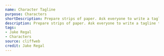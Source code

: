 ```yaml
---
name: Character Tagline
purpose: Characters
shortDescription: Prepare strips of paper. Ask everyone to write a tagline that describes a character on it.
description: Prepare strips of paper. Ask everyone to write a tagline that describes a character on it. These can be varied from "I love god" to "Let's dance" to "I eat donuts".
tags:
- Jake Regal
- Characters
source: cliffweb
credit: Jake Regal
---
```


